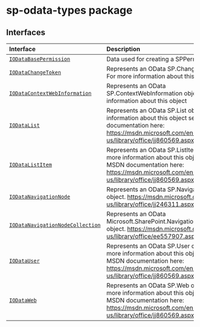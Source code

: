 # sp-odata-types package




## Interfaces

| Interface	   |  Description |
|:-------------|:---------------|
| [`IODataBasePermission`](./sp-odata-types.api/interface/iodatabasepermission.md)   | Data used for creating a SPPermission object.  |
| [`IODataChangeToken`](./sp-odata-types.api/interface/iodatachangetoken.md)   | Represents an OData SP.ChangeToken object. For more information about this object  |
| [`IODataContextWebInformation`](./sp-odata-types.api/interface/iodatacontextwebinformation.md)   | Represents an OData SP.ContextWebInformation object. For more information about this object  |
| [`IODataList`](./sp-odata-types.api/interface/iodatalist.md)   | Represents an OData SP.List object. For more information about this object see the MSDN documentation here: https://msdn.microsoft.com/en-us/library/office/jj860569.aspx  |
| [`IODataListItem`](./sp-odata-types.api/interface/iodatalistitem.md)   | Represents an OData SP.ListItem object. For more information about this object see the MSDN documentation here: https://msdn.microsoft.com/en-us/library/office/jj860569.aspx  |
| [`IODataNavigationNode`](./sp-odata-types.api/interface/iodatanavigationnode.md)   | Represents an OData SP.NavigationNode object. https://msdn.microsoft.com/en-us/library/office/jj246311.aspx  |
| [`IODataNavigationNodeCollection`](./sp-odata-types.api/interface/iodatanavigationnodecollection.md)   | Represents an OData Microsoft.SharePoint.Navigation.SPNavigation object. https://msdn.microsoft.com/en-us/library/office/ee557907.aspx  |
| [`IODataUser`](./sp-odata-types.api/interface/iodatauser.md)   | Represents an OData SP.User object. For more information about this object see the MSDN documentation here: https://msdn.microsoft.com/en-us/library/office/jj860569.aspx  |
| [`IODataWeb`](./sp-odata-types.api/interface/iodataweb.md)   | Represents an OData SP.Web object. For more information about this object see the MSDN documentation here: https://msdn.microsoft.com/en-us/library/office/jj860569.aspx  |






